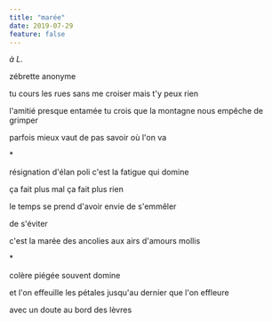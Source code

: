 ```yaml
---
title: "marée"
date: 2019-07-29
feature: false
---
```


*à L.*

zébrette anonyme

tu cours les rues sans me croiser
mais t'y peux rien

l'amitié presque entamée
tu crois que la montagne nous empêche de grimper

parfois mieux vaut de pas savoir
où l'on va

\*

résignation d'élan poli
c'est la fatigue qui domine

ça fait plus mal
ça fait plus rien

le temps se prend d'avoir envie
de s'emmêler

de s'éviter

c'est la marée des ancolies
aux airs d'amours mollis

\*

colère piégée souvent domine

et l'on effeuille les pétales
jusqu'au dernier que l'on effleure

avec un doute au bord des lèvres
